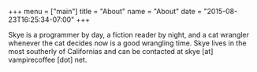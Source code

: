 +++
menu = ["main"]
title = "About"
name = "About"
date = "2015-08-23T16:25:34-07:00"
+++

Skye is a programmer by day, a fiction reader by night, and a cat wrangler whenever the cat decides now is a good wrangling time. Skye lives in the most southerly of Californias and can be contacted at skye [at] vampirecoffee [dot] net.
